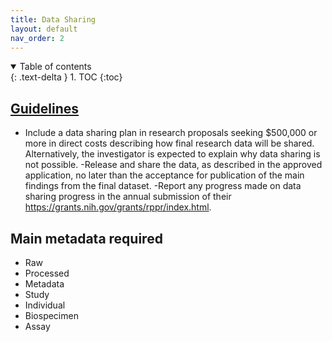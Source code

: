 ```yaml
---
title: Data Sharing
layout: default
nav_order: 2
---
```


<details open markdown="block">
  <summary>
    Table of contents
  </summary>
  {: .text-delta }
1. TOC
{:toc}
</details>


## [Guidelines](https://sharing.nih.gov/data-management-and-sharing-policy)

- Include a data sharing plan in research proposals seeking $500,000 or more in direct costs describing how final research data will be shared. Alternatively, the investigator is expected to explain why data sharing is not possible.
-Release and share the data, as described in the approved application, no later than the acceptance for publication of the main findings from the final dataset.
-Report any progress made on data sharing progress in the annual submission of their https://grants.nih.gov/grants/rppr/index.html. 

## Main metadata required

- Raw
- Processed
- Metadata
- Study
- Individual
- Biospecimen
- Assay
